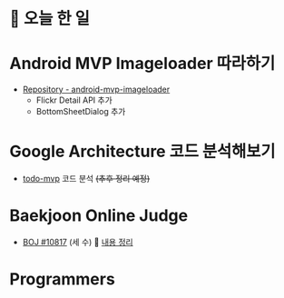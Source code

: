 # :thought_balloon: __오늘 한 일__

# __Android MVP Imageloader 따라하기__
* [Repository - android-mvp-imageloader](https://github.com/seungrokoh/android-mvp-imageloader)
    * Flickr Detail API 추가
    * BottomSheetDialog 추가

# __Google Architecture 코드 분석해보기__
* [todo-mvp](https://github.com/googlesamples/android-architecture/tree/todo-mvp/) 코드 분석 ~~(추후 정리 예정)~~
# __Baekjoon Online Judge__
* [BOJ #10817](https://www.acmicpc.net/problem/10817) (세 수)
:link: [내용 정리](https://github.com/seungrokoh/Beakjoon_OnlineJudge/tree/master/%2310817)

# __Programmers__
